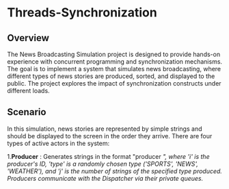 # Threads-Synchronization
## Overview
The News Broadcasting Simulation project is designed to provide hands-on experience with concurrent programming and synchronization mechanisms. The goal is to implement a system that simulates news broadcasting, where different types of news stories are produced, sorted, and displayed to the public. The project explores the impact of synchronization constructs under different loads.
## Scenario
In this simulation, news stories are represented by simple strings and should be displayed to the screen in the order they arrive. There are four types of active actors in the system:

1.__Producer__ : Generates strings in the format "producer <i> <type> <j>", where 'i' is the producer's ID, 'type' is a randomly chosen type ('SPORTS', 'NEWS', 'WEATHER'), and 'j' is the number of strings of the specified type produced. Producers communicate with the Dispatcher via their private queues.

